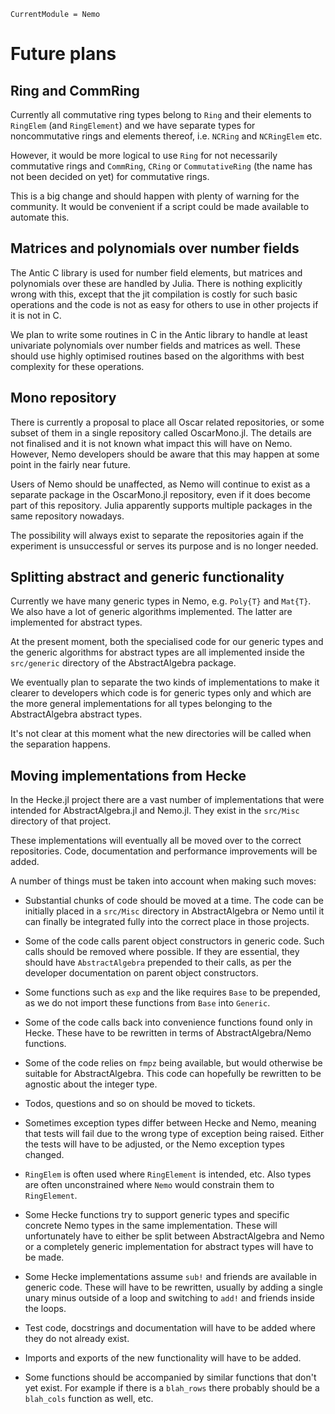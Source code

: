 ```@meta
CurrentModule = Nemo
```

# Future plans

## Ring and CommRing

Currently all commutative ring types belong to `Ring` and their elements to
`RingElem` (and `RingElement`) and we have separate types for noncommutative
rings and elements thereof, i.e. `NCRing` and `NCRingElem` etc.

However, it would be more logical to use `Ring` for not necessarily
commutative rings and `CommRing`, `CRing` or `CommutativeRing` (the name has
not been decided on yet) for commutative rings.

This is a big change and should happen with plenty of warning for the
community. It would be convenient if a script could be made available to
automate this.

## Matrices and polynomials over number fields

The Antic C library is used for number field elements, but matrices and
polynomials over these are handled by Julia. There is nothing explicitly
wrong with this, except that the jit compilation is costly for such basic
operations and the code is not as easy for others to use in other projects
if it is not in C.

We plan to write some routines in C in the Antic library to handle at least
univariate polynomials over number fields and matrices as well. These should
use highly optimised routines based on the algorithms with best complexity
for these operations.

## Mono repository

There is currently a proposal to place all Oscar related repositories, or some
subset of them in a single repository called OscarMono.jl. The details are not
finalised and it is not known what impact this will have on Nemo. However,
Nemo developers should be aware that this may happen at some point in the
fairly near future.

Users of Nemo should be unaffected, as Nemo will continue to exist as a
separate package in the OscarMono.jl repository, even if it does become part of
this repository. Julia apparently supports multiple packages in the same
repository nowadays.

The possibility will always exist to separate the repositories again if the
experiment is unsuccessful or serves its purpose and is no longer needed.

## Splitting abstract and generic functionality

Currently we have many generic types in Nemo, e.g. `Poly{T}` and `Mat{T}`. We
also have a lot of generic algorithms implemented. The latter are implemented
for abstract types.

At the present moment, both the specialised code for our generic types and the
generic algorithms for abstract types are all implemented inside the
`src/generic` directory of the AbstractAlgebra package.

We eventually plan to separate the two kinds of implementations to make it
clearer to developers which code is for generic types only and which are the
more general implementations for all types belonging to the AbstractAlgebra
abstract types.

It's not clear at this moment what the new directories will be called when the
separation happens.

## Moving implementations from Hecke

In the Hecke.jl project there are a vast number of implementations that were
intended for AbstractAlgebra.jl and Nemo.jl. They exist in the `src/Misc`
directory of that project.

These implementations will eventually all be moved over to the correct
repositories. Code, documentation and performance improvements will be added.

A number of things must be taken into account when making such moves:

* Substantial chunks of code should be moved at a time. The code can be
  initially placed in a `src/Misc` directory in AbstractAlgebra or Nemo
  until it can finally be integrated fully into the correct place in those
  projects.

* Some of the code calls parent object constructors in generic code. Such calls
  should be removed where possible. If they are essential, they should have
  `AbstractAlgebra` prepended to their calls, as per the developer documentation
  on parent object constructors.

* Some functions such as `exp` and the like requires `Base` to be prepended, as
  we do not import these functions from `Base` into `Generic`.

* Some of the code calls back into convenience functions found only in Hecke.
  These have to be rewritten in terms of AbstractAlgebra/Nemo functions.

* Some of the code relies on `fmpz` being available, but would otherwise be
  suitable for AbstractAlgebra. This code can hopefully be rewritten to be
  agnostic about the integer type.

* Todos, questions and so on should be moved to tickets.

* Sometimes exception types differ between Hecke and Nemo, meaning that tests
  will fail due to the wrong type of exception being raised. Either the tests
  will have to be adjusted, or the Nemo exception types changed.

* `RingElem` is often used where `RingElement` is intended, etc. Also types are
  often unconstrained where `Nemo` would constrain them to `RingElement`.

* Some Hecke functions try to support generic types and specific concrete Nemo
  types in the same implementation. These will unfortunately have to either be
  split between AbstractAlgebra and Nemo or a completely generic implementation
  for abstract types will have to be made.

* Some Hecke implementations assume `sub!` and friends are available in generic
  code. These will have to be rewritten, usually by adding a single unary minus
  outside of a loop and switching to `add!` and friends inside the loops.

* Test code, docstrings and documentation will have to be added where they do
  not already exist.

* Imports and exports of the new functionality will have to be added.

* Some functions should be accompanied by similar functions that don't yet
  exist. For example if there is a `blah_rows` there probably should be a
  `blah_cols` function as well, etc.


